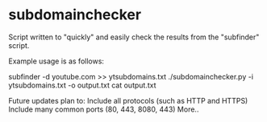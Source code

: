 # subdomainchecker

Script written to "quickly" and easily check the results from the "subfinder" script.

Example usage is as follows:

subfinder -d youtube.com >> ytsubdomains.txt
./subdomainchecker.py -i ytsubdomains.txt -o output.txt
cat output.txt


Future updates plan to:
Include all protocols (such as HTTP and HTTPS)
Include many common ports (80, 443, 8080, 443)
More..
